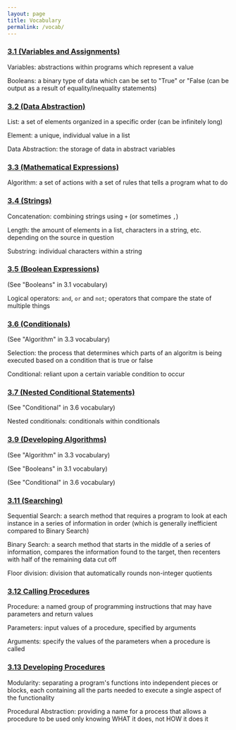 ```yaml
---
layout: page
title: Vocabulary
permalink: /vocab/
---
```


### [3.1 (Variables and Assignments)]({{site.baseurl}}/sections1-2notes/#Variables-and-Assignments)

Variables: abstractions within programs which represent a value

Booleans: a binary type of data which can be set to "True" or "False (can be output as a result of equality/inequality statements)

### [3.2 (Data Abstraction)]({{site.baseurl}}/sections1-2notes/#Data-Abstraction)

List: a set of elements organized in a specific order (can be infinitely long)

Element: a unique, individual value in a list

Data Abstraction: the storage of data in abstract variables

### [3.3 (Mathematical Expressions)]({{site.baseurl}}/sections3-4notes/#3.3-Mathematical-Expressions)

Algorithm: a set of actions with a set of rules that tells a program what to do

### [3.4 (Strings)]({{site.baseurl}}/sections3-4notes/#3.4-Strings(Show-video-1))

Concatenation: combining strings using `+` (or sometimes `,`)

Length: the amount of elements in a list, characters in a string, etc. depending on the source in question

Substring: individual characters within a string

### [3.5 (Boolean Expressions)]({{site.baseurl}}/sections5-7notes/#3.5-Boolean-Expresssions)

(See "Booleans" in 3.1 vocabulary)

Logical operators:  `and`, `or` and `not`; operators that compare the state of multiple things

### [3.6 (Conditionals)]({{site.baseurl}}/sections5-7notes/#3.6-Conditionals)

(See "Algorithm" in 3.3 vocabulary)

Selection: the process that determines which parts of an algoritm is being executed based on a condition that is true or false

Conditional: reliant upon a certain variable condition to occur

### [3.7 (Nested Conditional Statements)]({{site.baseurl}}/sections5-7notes/#3.7-Nested-Conditional-Statements)

(See "Conditional" in 3.6 vocabulary)

Nested conditionals: conditionals within conditionals

### [3.9 (Developing Algorithms)]({{site.baseurl}}/sections9&11notes/#Developing-Algothims-(Python))

(See "Algorithm" in 3.3 vocabulary)

(See "Booleans" in 3.1 vocabulary)

(See "Conditional" in 3.6 vocabulary)

### [3.11 (Searching)]({{site.baseurl}}/sections9&11notes/#Searching-Introduction)

Sequential Search: a search method that requires a program to look at each instance in a series of information in order (which is generally inefficient compared to Binary Search)

Binary Search: a search method that starts in the middle of a series of information, compares the information found to the target, then recenters with half of the remaining data cut off

Floor division: division that automatically rounds non-integer quotients

### [3.12 Calling Procedures]({{site.baseurl}}/sections12-13notes/#Calling-Procedures-(Python))

Procedure: a named group of programming instructions that may have parameters and return values

Parameters: input values of a procedure, specified by arguments

Arguments: specify the values of the parameters when a procedure is called

### [3.13 Developing Procedures]({{site.baseurl}}/sections12-13notes/#Developing-Procedures)

Modularity: separating a program's functions into independent pieces or blocks, each containing all the parts needed to execute a single aspect of the functionality

Procedural Abstraction: providing a name for a process that allows a procedure to be used only knowing WHAT it does, not HOW it does it